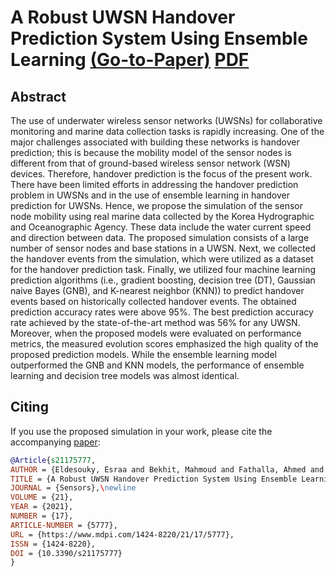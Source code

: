 # A Robust UWSN Handover Prediction System Using Ensemble Learning [(Go-to-Paper)](https://www.mdpi.com/1424-8220/21/17/5777) [PDF](https://www.mdpi.com/1424-8220/21/17/5777/pdf)

## Abstract
The use of underwater wireless sensor networks (UWSNs) for collaborative monitoring and marine data collection tasks is rapidly increasing. One of the major challenges associated with building these networks is handover prediction; this is because the mobility model of the sensor nodes is different from that of ground-based wireless sensor network (WSN) devices. Therefore, handover prediction is the focus of the present work. There have been limited efforts in addressing the handover prediction problem in UWSNs and in the use of ensemble learning in handover prediction for UWSNs. Hence, we propose the simulation of the sensor node mobility using real marine data collected by the Korea Hydrographic and Oceanographic Agency. These data include the water current speed and direction between data. The proposed simulation consists of a large number of sensor nodes and base stations in a UWSN. Next, we collected the handover events from the simulation, which were utilized as a dataset for the handover prediction task. Finally, we utilized four machine learning prediction algorithms (i.e., gradient boosting, decision tree (DT), Gaussian naive Bayes (GNB), and K-nearest neighbor (KNN)) to predict handover events based on historically collected handover events. The obtained prediction accuracy rates were above 95%. The best prediction accuracy rate achieved by the state-of-the-art method was 56% for any UWSN. Moreover, when the proposed models were evaluated on performance metrics, the measured evolution scores emphasized the high quality of the proposed prediction models. While the ensemble learning model outperformed the GNB and KNN models, the performance of ensemble learning and decision tree models was almost identical.

## Citing

If you use the proposed simulation in your work, please cite the accompanying [paper]:

```bibtex
@Article{s21175777,
AUTHOR = {Eldesouky, Esraa and Bekhit, Mahmoud and Fathalla, Ahmed and Salah, Ahmad and Ali, Ahmed},\newline
TITLE = {A Robust UWSN Handover Prediction System Using Ensemble Learning},\newline
JOURNAL = {Sensors},\newline
VOLUME = {21},
YEAR = {2021},
NUMBER = {17},
ARTICLE-NUMBER = {5777},
URL = {https://www.mdpi.com/1424-8220/21/17/5777},
ISSN = {1424-8220},
DOI = {10.3390/s21175777}
}
```
[paper]: https://www.mdpi.com/1424-8220/21/17/5777
